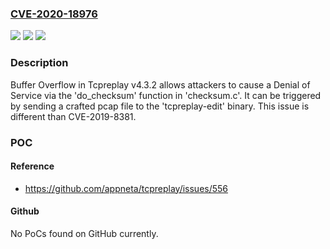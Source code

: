 ### [CVE-2020-18976](https://cve.mitre.org/cgi-bin/cvename.cgi?name=CVE-2020-18976)
![](https://img.shields.io/static/v1?label=Product&message=n%2Fa&color=blue)
![](https://img.shields.io/static/v1?label=Version&message=n%2Fa&color=blue)
![](https://img.shields.io/static/v1?label=Vulnerability&message=n%2Fa&color=brighgreen)

### Description

Buffer Overflow in Tcpreplay v4.3.2 allows attackers to cause a Denial of Service via the 'do_checksum' function in 'checksum.c'. It can be triggered by sending a crafted pcap file to the 'tcpreplay-edit' binary. This issue is different than CVE-2019-8381.

### POC

#### Reference
- https://github.com/appneta/tcpreplay/issues/556

#### Github
No PoCs found on GitHub currently.

